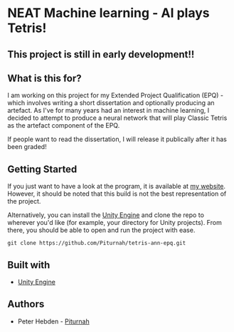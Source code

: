 # NEAT Machine learning - AI plays Tetris!

## This project is still in early development!!

## What is this for?
I am working on this project for my Extended Project Qualification (EPQ) - which involves writing a short dissertation and optionally producing an artefact. As I've for many years had an interest in machine learning, I decided to attempt to produce a neural network that will play Classic Tetris as the artefact component of the EPQ.

If people want to read the dissertation, I will release it publically after it has been graded!

## Getting Started
If you just want to have a look at the program, it is available at [my website](https://piturnah.xyz/tetrisepq/program.html). However, it should be noted that this build is not the best representation of the project.

Alternatively, you can install the [Unity Engine](https://unity.com/) and clone the repo to wherever you'd like (for example, your directory for Unity projects). From there, you should be able to open and run the project with ease.

```
git clone https://github.com/Piturnah/tetris-ann-epq.git
```

## Built with

- [Unity Engine](https://unity.com/)

## Authors
- Peter Hebden - [Piturnah](https://github.com/Piturnah)
